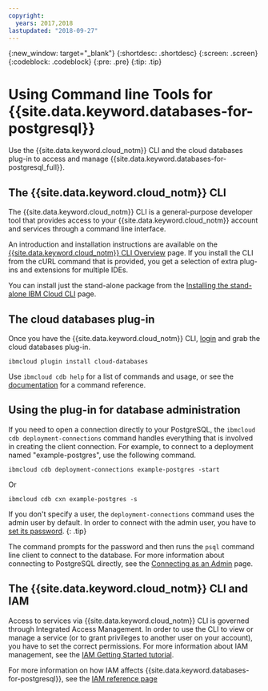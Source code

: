 ```yaml
---
copyright:
  years: 2017,2018
lastupdated: "2018-09-27"
---
```


{:new_window: target="_blank"}
{:shortdesc: .shortdesc}
{:screen: .screen}
{:codeblock: .codeblock}
{:pre: .pre}
{:tip: .tip}

# Using Command line Tools for {{site.data.keyword.databases-for-postgresql}}

Use the {{site.data.keyword.cloud_notm}} CLI and the cloud databases plug-in to access and manage {{site.data.keyword.databases-for-postgresql_full}}.

## The {{site.data.keyword.cloud_notm}} CLI

The {{site.data.keyword.cloud_notm}} CLI is a general-purpose developer tool that provides access to your {{site.data.keyword.cloud_notm}} account and services through a command line interface.

An introduction and installation instructions are available on the [{{site.data.keyword.cloud_notm}} CLI Overview](https://console.{DomainName}/docs/cli/index.html#overview) page. If you install the CLI from the cURL command that is provided, you get a selection of extra plug-ins and extensions for multiple IDEs.

You can install just the stand-alone package from the [Installing the stand-alone IBM Cloud CLI](https://console.{DomainName}/docs/cli/reference/ibmcloud/download_cli.html#install_use) page. 

## The cloud databases plug-in

Once you have the {{site.data.keyword.cloud_notm}} CLI, [login](https://console.{DomianName}/docs/cli/reference/ibmcloud/bx_cli.html#ibmcloud_login) and grab the cloud databases plug-in. 

`ibmcloud plugin install cloud-databases`

Use `ibmcloud cdb help` for a list of commands and usage, or see the [documentation](https://console.{DomainName}/docs/databases-cli-plugin/cloud-databases-cli.html#cloud-databases-cli-plug-in) for a command reference. 

## Using the plug-in for database administration

If you need to open a connection directly to your PostgreSQL, the `ibmcloud cdb deployment-connections` command handles everything that is involved in creating the client connection. For example, to connect to a deployment named  "example-postgres", use the following command.

```
ibmcloud cdb deployment-connections example-postgres -start
```
Or
```
ibmcloud cdb cxn example-postgres -s
```

If you don't specify a user, the `deployment-connections` command uses the admin user by default. In order to connect with the admin user, you have to [set its password](./admin-password.html).
{: .tip}

The command prompts for the password and then runs the `psql` command line client to connect to the database. For more information about connecting to PostgreSQL directly, see the [Connecting as an Admin](./admin-connecting) page.

## The {{site.data.keyword.cloud_notm}} CLI and IAM

Access to services via {{site.data.keyword.cloud_notm}} CLI is governed through Integrated Access Management. In order to use the CLI to view or manage a service (or to grant privileges to another user on your account), you have to set the correct permissions. For more information about IAM management, see the [IAM Getting Started tutorial](https://console.{DomainName}/docs/iam/quickstart.html#getstarted).

For more information on how IAM affects {{site.data.keyword.databases-for-postgresql}}, see the [IAM reference page](./reference-access-management.html)